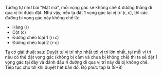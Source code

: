 Tương tự như bài "Mật mã", mỗi vọng gác sẽ khống chế 4 đường thẳng đi qua vị trí được đặt. Như vậy, nếu ta đặt 1 vọng gác tại vị trí (r, c), thì các đường bị vọng gác này không chế là:
- Hàng (r) 
- Cột (c)
- Đường chéo loại 1 (r+c)
- Đường chéo loại 2 (r-c)

Ta có giải thuật sau: Duyệt từ vị trí nhỏ nhất tới vị trí lớn nhất, tại mỗi vị trí nếu có thể đặt vọng gác (không bị cấm và chưa bị không chế) thì ta sẽ đặt 1 vọng gác tại đây và đánh dấu 4 đường đi qua vị trí này đã bị khống chế. Tiếp tục cho tới khi duyệt hết bản đồ. Độ phức tạp là (8*8)

<!-- this css for latex -->
<script type="text/javascript" src="http://cdn.mathjax.org/mathjax/latest/MathJax.js?config=TeX-AMS-MML_HTMLorMML"></script>
<script type="text/x-mathjax-config"> MathJax.Hub.Config({ tex2jax: {inlineMath: [['$', '$']]}, messageStyle: "none" });</script>